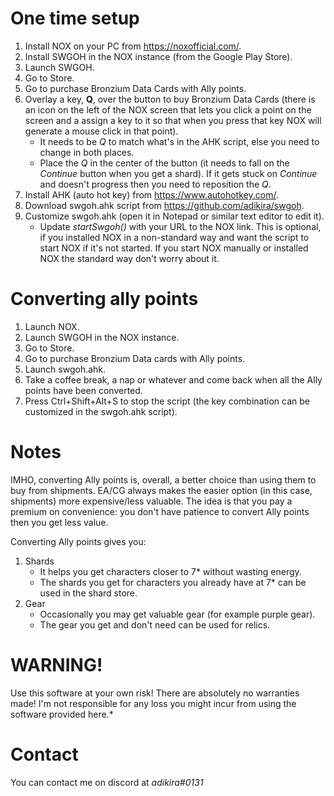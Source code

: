 # One time setup
1.  Install NOX on your PC from https://noxofficial.com/.
2.  Install SWGOH in the NOX instance (from the Google Play Store).
3.  Launch SWGOH.
4.  Go to Store.
5.  Go to purchase Bronzium Data Cards with Ally points.
6.  Overlay a key, **Q**, over the button to buy Bronzium Data Cards (there is an icon on the left of the NOX screen that lets you click a point on the screen and a assign a key to it so that when you press that key NOX will generate a mouse click in that point).
    -   It needs to be *Q* to match what's in the AHK script, else you need to change in both places.
    -   Place the *Q* in the center of the button (it needs to fall on the *Continue* button when you get a shard). If it gets stuck on *Continue* and doesn't progress then you need to reposition the *Q*.
7.  Install AHK (auto hot key) from <https://www.autohotkey.com/>.
8.  Download swgoh.ahk script from <https://github.com/adikira/swgoh>.
9.  Customize swgoh.ahk (open it in Notepad or similar text editor to edit it).
    -   Update *startSwgoh()* with your URL to the NOX link. This is optional, if you installed NOX in a non-standard way and want the script to start NOX if it's not started. If you start NOX manually or installed NOX the standard way don't worry about it.

# Converting ally points
1.  Launch NOX.
2.  Launch SWGOH in the NOX instance.
3.  Go to Store.
4.  Go to purchase Bronzium Data cards with Ally points.
5.  Launch swgoh.ahk.
6.  Take a coffee break, a nap or whatever and come back when all the Ally points have been converted.
7.  Press Ctrl+Shift+Alt+S to stop the script (the key combination can be customized in the swgoh.ahk script).

# Notes
IMHO, converting Ally points is, overall, a better choice than using them to buy from shipments. EA/CG always makes the easier option (in this case, shipments) more expensive/less valuable. The idea is that you pay a premium on convenience: you don't have patience to convert Ally points then you get less value.

Converting Ally points gives you:

1.  Shards
    -   It helps you get characters closer to 7\* without wasting energy.
    -   The shards you get for characters you already have at 7\* can be used in the shard store.
2.  Gear
    -   Occasionally you may get valuable gear (for example purple gear).
    -   The gear you get and don't need can be used for relics.

# WARNING!
Use this software at your own risk! There are absolutely no warranties made! I'm not responsible for any loss you might incur from using the software provided here.*

# Contact
You can contact me on discord at *adikira#0131*
